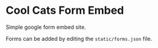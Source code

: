 # Cool Cats Form Embed
Simple google form embed site.

Forms can be added by editing the `static/forms.json` file.